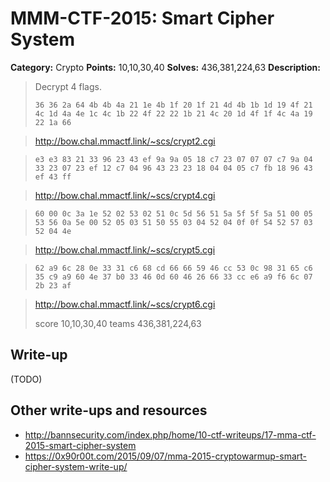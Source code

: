 # MMM-CTF-2015: Smart Cipher System

**Category:** Crypto
**Points:** 10,10,30,40
**Solves:** 436,381,224,63
**Description:**

> Decrypt 4 flags.
>
> `36 36 2a 64 4b 4b 4a 21 1e 4b 1f 20 1f 21 4d 4b 1b 1d 19 4f 21 4c 1d 4a 4e 1c 4c 1b 22 4f 22 22 1b 21 4c 20 1d 4f 1f 4c 4a 19 22 1a 66`

> http://bow.chal.mmactf.link/~scs/crypt2.cgi

> `e3 e3 83 21 33 96 23 43 ef 9a 9a 05 18 c7 23 07 07 07 c7 9a 04 33 23 07 23 ef 12 c7 04 96 43 23 23 18 04 04 05 c7 fb 18 96 43 ef 43 ff`

> http://bow.chal.mmactf.link/~scs/crypt4.cgi

> `60 00 0c 3a 1e 52 02 53 02 51 0c 5d 56 51 5a 5f 5f 5a 51 00 05 53 56 0a 5e 00 52 05 03 51 50 55 03 04 52 04 0f 0f 54 52 57 03 52 04 4e`

> http://bow.chal.mmactf.link/~scs/crypt5.cgi

> `62 a9 6c 28 0e 33 31 c6 68 cd 66 66 59 46 cc 53 0c 98 31 65 c6 35 c9 a9 60 4e 37 b0 33 46 0d 60 46 26 66 33 cc e6 a9 f6 6c 07 2b 23 af`

> http://bow.chal.mmactf.link/~scs/crypt6.cgi
>
> score 10,10,30,40 teams 436,381,224,63


## Write-up

(TODO)

## Other write-ups and resources

* <http://bannsecurity.com/index.php/home/10-ctf-writeups/17-mma-ctf-2015-smart-cipher-system>
* <https://0x90r00t.com/2015/09/07/mma-2015-cryptowarmup-smart-cipher-system-write-up/>
